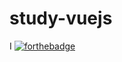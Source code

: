# study-vuejs

I
[![forthebadge](http://forthebadge.com/images/badges/made-with-vue.svg)](http://forthebadge.com)
